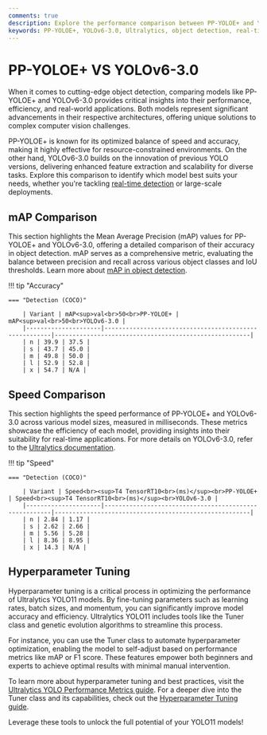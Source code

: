```yaml
---
comments: true
description: Explore the performance comparison between PP-YOLOE+ and YOLOv6-3.0, two state-of-the-art models in object detection and real-time AI. Learn how these advanced frameworks excel in computer vision tasks, offering speed, accuracy, and efficiency for edge AI applications.
keywords: PP-YOLOE+, YOLOv6-3.0, Ultralytics, object detection, real-time AI, edge AI, computer vision, COCO dataset, model performance
---
```


# PP-YOLOE+ VS YOLOv6-3.0

When it comes to cutting-edge object detection, comparing models like PP-YOLOE+ and YOLOv6-3.0 provides critical insights into their performance, efficiency, and real-world applications. Both models represent significant advancements in their respective architectures, offering unique solutions to complex computer vision challenges.

PP-YOLOE+ is known for its optimized balance of speed and accuracy, making it highly effective for resource-constrained environments. On the other hand, YOLOv6-3.0 builds on the innovation of previous YOLO versions, delivering enhanced feature extraction and scalability for diverse tasks. Explore this comparison to identify which model best suits your needs, whether you're tackling [real-time detection](https://www.ultralytics.com/glossary/object-detection) or large-scale deployments.

## mAP Comparison

This section highlights the Mean Average Precision (mAP) values for PP-YOLOE+ and YOLOv6-3.0, offering a detailed comparison of their accuracy in object detection. mAP serves as a comprehensive metric, evaluating the balance between precision and recall across various object classes and IoU thresholds. Learn more about [mAP in object detection](https://www.ultralytics.com/glossary/mean-average-precision-map).

!!! tip "Accuracy"

    === "Detection (COCO)"

    	| Variant | mAP<sup>val<br>50<br>PP-YOLOE+ | mAP<sup>val<br>50<br>YOLOv6-3.0 |
    	|---------------------|-------------------------------------------------------|-------------------------------------------------------|
    	| n | 39.9 | 37.5 |
    	| s | 43.7 | 45.0 |
    	| m | 49.8 | 50.0 |
    	| l | 52.9 | 52.8 |
    	| x | 54.7 | N/A |

## Speed Comparison

This section highlights the speed performance of PP-YOLOE+ and YOLOv6-3.0 across various model sizes, measured in milliseconds. These metrics showcase the efficiency of each model, providing insights into their suitability for real-time applications. For more details on YOLOv6-3.0, refer to the [Ultralytics documentation](https://docs.ultralytics.com/models/yolov10/).

!!! tip "Speed"

    === "Detection (COCO)"

    	| Variant | Speed<br><sup>T4 TensorRT10<br>(ms)</sup><br>PP-YOLOE+ | Speed<br><sup>T4 TensorRT10<br>(ms)</sup><br>YOLOv6-3.0 |
    	|---------------------|-------------------------------------------------------|-------------------------------------------------------|
    	| n | 2.84 | 1.17 |
    	| s | 2.62 | 2.66 |
    	| m | 5.56 | 5.28 |
    	| l | 8.36 | 8.95 |
    	| x | 14.3 | N/A |

## Hyperparameter Tuning

Hyperparameter tuning is a critical process in optimizing the performance of Ultralytics YOLO11 models. By fine-tuning parameters such as learning rates, batch sizes, and momentum, you can significantly improve model accuracy and efficiency. Ultralytics YOLO11 includes tools like the Tuner class and genetic evolution algorithms to streamline this process.

For instance, you can use the Tuner class to automate hyperparameter optimization, enabling the model to self-adjust based on performance metrics like mAP or F1 score. These features empower both beginners and experts to achieve optimal results with minimal manual intervention.

To learn more about hyperparameter tuning and best practices, visit the [Ultralytics YOLO Performance Metrics guide](https://docs.ultralytics.com/guides/yolo-performance-metrics). For a deeper dive into the Tuner class and its capabilities, check out the [Hyperparameter Tuning guide](https://docs.ultralytics.com/guides/hyperparameter-tuning).

Leverage these tools to unlock the full potential of your YOLO11 models!
